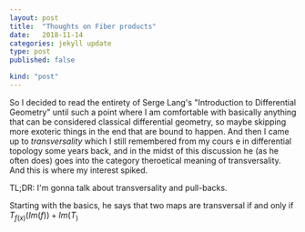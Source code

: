 ```yaml
---
layout: post
title:  "Thoughts on Fiber products"
date:   2018-11-14
categories: jekyll update
type: post
published: false

kind: "post"
---
```


So I decided to read the entirety of Serge Lang's "Introduction to Differential Geometry" until such a point where I am comfortable with basically anything that can be considered classical differential geometry, so maybe skipping more exoteric things in the end that are bound to happen. And then I came up to *transversality* which I still remembered from my cours e in differential topology some years back, and in the midst of this discussion he (as he often does) goes into the category theroetical meaning of transversality. And this is where my interest spiked.

TL;DR: I'm gonna talk about transversality and pull-backs.

Starting with the basics, he says that two maps are transversal if and only if $T_{f(x)}(Im(f)) + Im(T_)$

